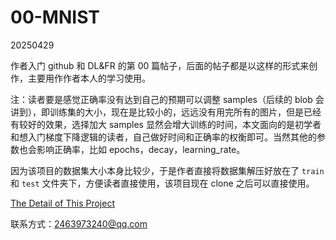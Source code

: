 # 00-MNIST

20250429

作者入门 github 和 DL&FR 的第 00 篇帖子，后面的帖子都是以这样的形式来创作，主要用作作者本人的学习使用。

注：读者要是感觉正确率没有达到自己的预期可以调整 samples（后续的 blob 会讲到），即训练集的大小，现在是比较小的，远远没有用完所有的图片，但是已经有较好的效果，选择加大 samples 显然会增大训练的时间，本文面向的是初学者和想入门梯度下降逻辑的读者，自己做好时间和正确率的权衡即可。当然其他的参数也会影响正确率，比如 epochs，decay，learning_rate。

因为该项目的数据集大小本身比较少，于是作者直接将数据集解压好放在了 `train` 和 `test` 文件夹下，方便读者直接使用，该项目现在 clone 之后可以直接使用。

[The Detail of This Project](https://github.com/fangqing408/00-MNIST/blob/master/recognition/README.md)

联系方式：2463973240@qq.com

